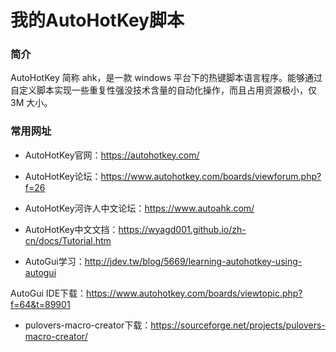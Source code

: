 # 我的AutoHotKey脚本

### **简介**
AutoHotKey 简称 ahk，是一款 windows 平台下的热键脚本语言程序。能够通过自定义脚本实现一些重复性强没技术含量的自动化操作，而且占用资源极小，仅 3M 大小。

### **常用网址**

* AutoHotKey官网：https://autohotkey.com/

* AutoHotKey论坛：https://www.autohotkey.com/boards/viewforum.php?f=26

* AutoHotKey河许人中文论坛：https://www.autoahk.com/

* AutoHotKey中文文挡：https://wyagd001.github.io/zh-cn/docs/Tutorial.htm

* AutoGui学习：http://jdev.tw/blog/5669/learning-autohotkey-using-autogui

AutoGui IDE下载：https://www.autohotkey.com/boards/viewtopic.php?f=64&t=89901

* pulovers-macro-creator下载：https://sourceforge.net/projects/pulovers-macro-creator/